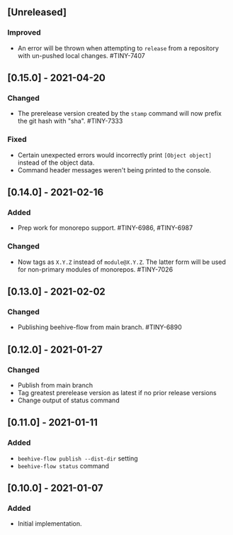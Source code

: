 ## [Unreleased]
### Improved
- An error will be thrown when attempting to `release` from a repository with un-pushed local changes. #TINY-7407

## [0.15.0] - 2021-04-20
### Changed
 - The prerelease version created by the `stamp` command will now prefix the git hash with "sha". #TINY-7333

### Fixed
 - Certain unexpected errors would incorrectly print `[Object object]` instead of the object data.
 - Command header messages weren't being printed to the console.

## [0.14.0] - 2021-02-16
### Added
 - Prep work for monorepo support. #TINY-6986, #TINY-6987

### Changed
 - Now tags as `X.Y.Z` instead of `module@X.Y.Z`. The latter form will be used for non-primary modules of monorepos. #TINY-7026

## [0.13.0] - 2021-02-02
### Changed
 - Publishing beehive-flow from main branch. #TINY-6890

## [0.12.0] - 2021-01-27
### Changed
 - Publish from main branch
 - Tag greatest prerelease version as latest if no prior release versions
 - Change output of status command

## [0.11.0] - 2021-01-11
### Added
 - `beehive-flow publish --dist-dir` setting
 - `beehive-flow status` command

## [0.10.0] - 2021-01-07
### Added
 - Initial implementation.
